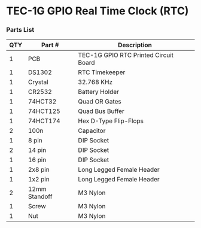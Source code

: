 # TEC-1G GPIO Real Time Clock (RTC)
### Parts List

| QTY | Part # | Description |
|---|---|---|
| 1 | PCB | TEC-1G GPIO RTC Printed Circuit Board |
| 1 | DS1302 | RTC Timekeeper |
| 1 | Crystal | 32.768 KHz |
| 1 | CR2532 | Battery Holder |
| 1 | 74HCT32 | Quad OR Gates |
| 1 | 74HCT125 | Quad Bus Buffer |
| 1 | 74HCT174 | Hex D-Type Flip-Flops |
| 2 | 100n | Capacitor |
| 1 | 8 pin | DIP Socket |
| 2 | 14 pin | DIP Socket |
| 1 | 16 pin | DIP Socket |
| 1 | 2x8 pin | Long Legged Female Header |
| 1 | 1x2 pin | Long Legged Female Header |
| 2 | 12mm Standoff | M3 Nylon |
| 1 | Screw | M3 Nylon |
| 1 | Nut | M3 Nylon |
